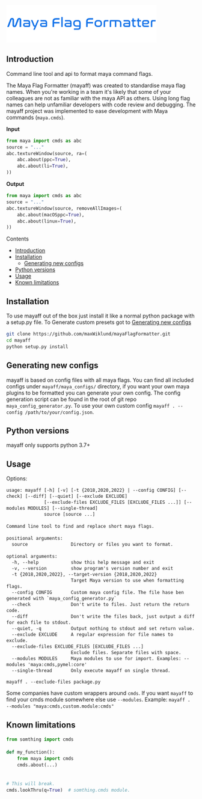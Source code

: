 ![Maya Flag Formatter Logo](logo.png)

## Introduction
Command line tool and api to format maya command flags.

The Maya Flag Formatter (mayaff) was created to standardise maya flag names.
When you're working in a team it's likely that some of your colleagues are not as familiar with the maya API as others.
Using long flag names can help unfamiliar developers with code review and debugging. 
The mayaff project was implemented to ease development with Maya commands (`maya.cmds`).

**Input**
```python
from maya import cmds as abc
source = "..."
abc.textureWindow(source, ra=(
    abc.about(ppc=True),
    abc.about(li=True),
))
```
**Output**
```python
from maya import cmds as abc
source = "..."
abc.textureWindow(source, removeAllImages=(
    abc.about(macOSppc=True),
    abc.about(linux=True),
))
```

Contents
* [Introduction](#introduction)
* [Installation](#installation)
    * [Generating new configs](#generating-new-configs)
* [Python versions](#python-versions)
* [Usage](#usage)
* [Known limitations](#known-limitations)


## Installation
To use mayaff out of the box just install it like a normal python package with a setup.py file.
To Generate custom presets got to [Generating new configs](#generating-new-configs)
```bash
git clone https://github.com/maxWiklund/mayaFlagFormatter.git
cd mayaff
python setup.py install
```

## Generating new configs
mayaff is based on config files with all maya flags.
You can find all included configs under `mayaff/maya_configs/` directory,
if you want your own maya plugins to be formatted you can generate your own config.
The config generation script can be found in the root of git repo `maya_config_generator.py`.
To use your own custom config `mayaff . --config /path/to/your/config.json`.

## Python versions
mayaff only supports python 3.7+

## Usage
Options:
```
usage: mayaff [-h] [-v] [-t {2018,2020,2022} | --config CONFIG] [--check] [--diff] [--quiet] [--exclude EXCLUDE]
              [--exclude-files EXCLUDE_FILES [EXCLUDE_FILES ...]] [--modules MODULES] [--single-thread]
              source [source ...]

Command line tool to find and replace short maya flags.

positional arguments:
  source                Directory or files you want to format.

optional arguments:
  -h, --help            show this help message and exit
  -v, --version         show program's version number and exit
  -t {2018,2020,2022}, --target-version {2018,2020,2022}
                        Target Maya version to use when formatting flags.
  --config CONFIG       Custom maya config file. The file hase ben generated with `maya_config_generator.py`
  --check               Don't write to files. Just return the return code.
  --diff                Don't write the files back, just output a diff for each file to stdout.
  --quiet, -q           Output nothing to stdout and set return value.
  --exclude EXCLUDE     A regular expression for file names to exclude.
  --exclude-files EXCLUDE_FILES [EXCLUDE_FILES ...]
                        Exclude files. Separate files with space.
  --modules MODULES     Maya modules to use for import. Examples: --modules 'maya:cmds,pymel:core'
  --single-thread       Only execute mayaff on single thread.
```

```
mayaff . --exclude-files package.py
```

Some companies have custom wrappers around `cmds`. If you want `mayaff` to find your cmds module somewhere else use `--modules`.
Example: `mayaff . --modules "maya:cmds,custom.module:cmds"`


## Known limitations

```python
from somthing import cmds

def my_function():
    from maya import cmds
    cmds.about(...)


# This will break.
cmds.lookThru(q=True)  # somthing.cmds module.

```
